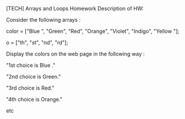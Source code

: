 [TECH] Arrays and Loops Homework 
Description of HW: 

Consider the following arrays :

color = ["Blue ", "Green", "Red", "Orange", "Violet", "Indigo", "Yellow "];

o = ["th", "st", "nd", "rd"];

Display the colors on the web page in the following way :

"1st choice is Blue ."

"2nd choice is Green."

"3rd choice is Red."

"4th choice is Orange."

etc